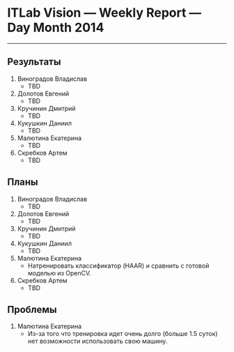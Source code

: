 # ITLab Vision — Weekly Report — Day Month 2014

----------------

## Результаты

  1. Виноградов Владислав
     - TBD
  1. Долотов Евгений
     - TBD
  1. Кручинин Дмитрий
     - TBD
  1. Кукушкин Даниил
     - TBD
  1. Малютина Екатерина
     - TBD
  1. Скребков Артем
     - TBD

## Планы

  1. Виноградов Владислав
     - TBD
  1. Долотов Евгений
     - TBD
  1. Кручинин Дмитрий
     - TBD
  1. Кукушкин Даниил
     - TBD
  1. Малютина Екатерина
     - Натренировать классификатор (HAAR) и сравнить с готовой моделью из OpenCV.
  1. Скребков Артем
     - TBD
## Проблемы

  1. Малютина Екатерина
     - Из-за того что тренировка идет очень долго (больше 1.5 суток) нет возможности использовать свою машину. 
